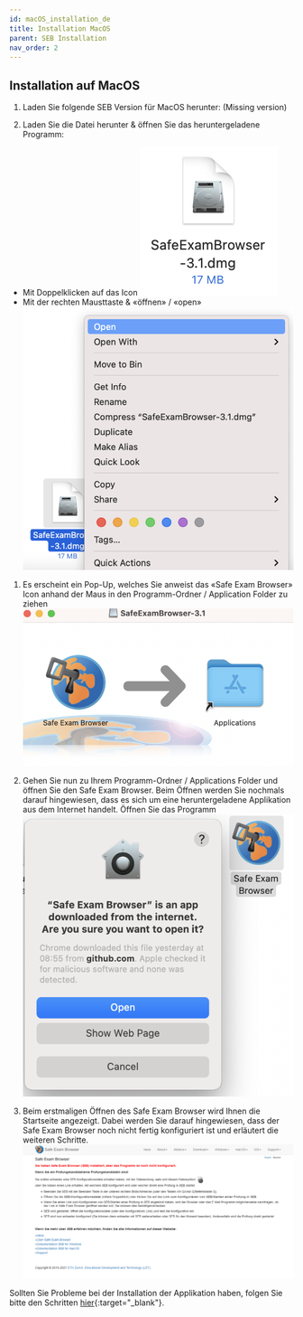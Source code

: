 ```yaml
---
id: macOS_installation_de
title: Installation MacOS
parent: SEB Installation
nav_order: 2
---
```


## Installation auf MacOS

1. Laden Sie folgende SEB Version für MacOS herunter:
(Missing version)

1. Laden Sie die Datei herunter & öffnen Sie das heruntergeladene Programm:
* Mit Doppelklicken auf das Icon 
[![MacOS-Download-2_1](assets/download-MacOS-step2_1.png)](assets/download-MacOS-step2_1.png)
* Mit der rechten Mausttaste & «öffnen» / «open»
[![MacOS-Download-2_2](assets/download-MacOS-step2_2.png)](assets/download-MacOS-step2_2.png)

1. Es erscheint ein Pop-Up, welches Sie anweist das «Safe Exam Browser» Icon anhand der Maus in den Programm-Ordner / Application Folder zu ziehen 
[![MacOS-Download-3](assets/download-MacOS-step3.png)](assets/download-MacOS-step3.png)

1.	Gehen Sie nun zu Ihrem Programm-Ordner / Applications Folder und öffnen Sie den Safe Exam Browser. Beim Öffnen werden Sie nochmals darauf hingewiesen, dass es sich um eine heruntergeladene Applikation aus dem Internet handelt. Öffnen Sie das Programm
[![MacOS-Download-4](assets/download-MacOS-step4.png)](assets/download-MacOS-step4.png)

1. Beim erstmaligen Öffnen des Safe Exam Browser wird Ihnen die Startseite angezeigt. Dabei werden Sie darauf hingewiesen, dass der Safe Exam Browser noch nicht fertig konfiguriert ist und erläutert die weiteren Schritte. 
[![MacOS-Download-5](assets/download-MacOS-step5.png)](assets/download-MacOS-step5.png)


Sollten Sie Probleme bei der Installation der Applikation haben, folgen Sie bitte den Schritten [hier](https://uzh-oec.github.io/seb/installation_probleme.html){:target="_blank"}.


